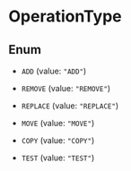 
# OperationType

## Enum


* `ADD` (value: `"ADD"`)

* `REMOVE` (value: `"REMOVE"`)

* `REPLACE` (value: `"REPLACE"`)

* `MOVE` (value: `"MOVE"`)

* `COPY` (value: `"COPY"`)

* `TEST` (value: `"TEST"`)



